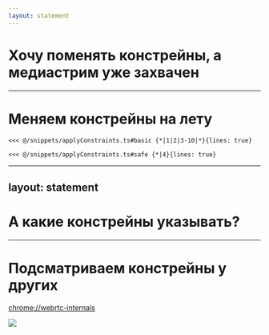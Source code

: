 ```yaml
---
layout: statement
---
```


# Хочу поменять констрейны, а медиастрим уже захвачен

---

# Меняем констрейны на лету

````md magic-move
<<< @/snippets/applyConstraints.ts#basic {*|1|2|3-10|*}{lines: true}

<<< @/snippets/applyConstraints.ts#safe {*|4}{lines: true}
````

<!--
TODO: докинуть advanced

TODO: Сделать слайд про advanced + applyConstraints
-->

---
layout: statement
---

# А какие констрейны указывать?

---

# Подсматриваем констрейны у других

[chrome://webrtc-internals](chrome://webrtc-internals)

<Image src="/assets/chrome-webrtc-internals.png"  />

<!--
TODO: Нужно сказать, что нужно открыть вкладку в хроме

TODO: Сделать слайд с выводами
-->
